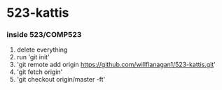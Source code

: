 # 523-kattis

### inside 523/COMP523
  1. delete everything
  2. run 'git init'
  3. 'git remote add origin https://github.com/willflanagan1/523-kattis.git'
  4. 'git fetch origin'
  5. 'git checkout origin/master -ft'
